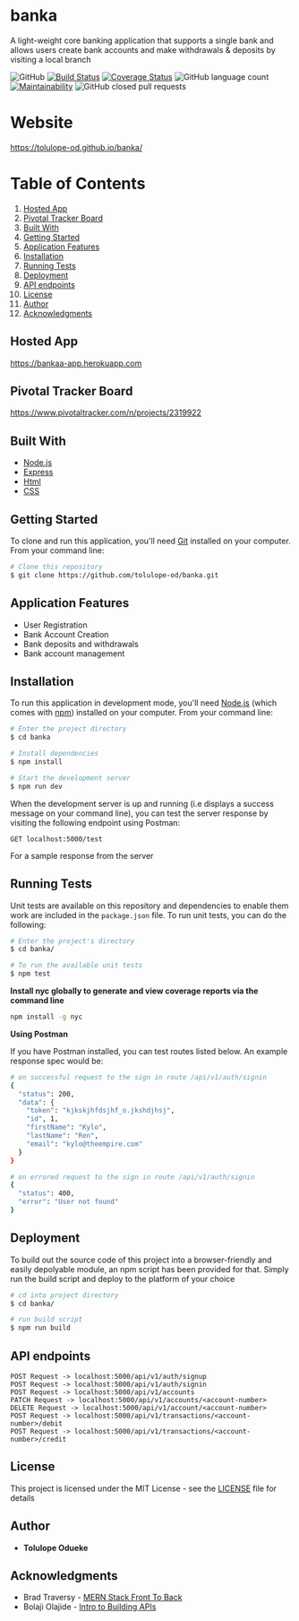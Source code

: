 # banka

A light-weight core banking application that supports a single bank and allows users create bank accounts and make withdrawals &amp; deposits by visiting a local branch

![GitHub](https://img.shields.io/github/license/tolulope-od/banka.svg?style=plastic)
[![Build Status](https://travis-ci.org/tolulope-od/banka.svg?branch=develop)](https://travis-ci.org/tolulope-od/banka)
[![Coverage Status](https://coveralls.io/repos/github/tolulope-od/banka/badge.svg?branch=develop)](https://coveralls.io/github/tolulope-od/banka?branch=develop)
![GitHub language count](https://img.shields.io/github/languages/count/tolulope-od/banka.svg)
[![Maintainability](https://api.codeclimate.com/v1/badges/fc4ec657a924070a7404/maintainability)](https://codeclimate.com/github/tolulope-od/banka/maintainability)
![GitHub closed pull requests](https://img.shields.io/github/issues-pr-closed/tolulope-od/banka.svg)

# Website

https://tolulope-od.github.io/banka/

# Table of Contents

1. <a href="#hosted-app">Hosted App</a>
2. <a href="#pivotal-tracker-board">Pivotal Tracker Board</a>
3. <a href="#built-with">Built With</a>
4. <a href="#getting-started">Getting Started</a>
5. <a href="#application-features">Application Features</a>
6. <a href="#installation">Installation</a>
7. <a href="#running-tests">Running Tests</a>
8. <a href="#deployment">Deployment</a>
9. <a href="#api-endpoints">API endpoints</a>
10. <a href="#license">License</a>
11. <a href="#author">Author</a>
12. <a href="#acknowledgments">Acknowledgments</a>

## Hosted App

https://bankaa-app.herokuapp.com

## Pivotal Tracker Board

https://www.pivotaltracker.com/n/projects/2319922

## Built With

- [Node.js](https://nodejs.org/)
- [Express](https://expressjs.com/)
- [Html]()
- [CSS]()

## Getting Started

To clone and run this application, you'll need [Git](https://git-scm.com) installed on your computer. From your command line:

```bash
# Clone this repository
$ git clone https://github.com/tolulope-od/banka.git
```

## Application Features

- User Registration
- Bank Account Creation
- Bank deposits and withdrawals
- Bank account management

## Installation

To run this application in development mode, you'll need [Node.js](https://nodejs.org/en/download/) (which comes with [npm](http://npmjs.com)) installed on your computer. From your command line:

```bash
# Enter the project directory
$ cd banka

# Install dependencies
$ npm install

# Start the development server
$ npm run dev

```

When the development server is up and running (i.e displays a success message on your command line), you can test the server response by visiting the following endpoint using Postman:

`GET localhost:5000/test` 

For a sample response from the server

## Running Tests

Unit tests are available on this repository and dependencies to enable them work are included in the `package.json` file. To run unit tests, you can do the following: 

```bash
# Enter the project's directory
$ cd banka/

# To run the available unit tests
$ npm test
```

**Install nyc globally to generate and view coverage reports via the command line**

```bash
npm install -g nyc
```

**Using Postman**

If you have Postman installed, you can test routes listed below. An example response spec would be:

```bash
# on successful request to the sign in route /api/v1/auth/signin
{
  "status": 200,
  "data": {
    "token": "kjkskjhfdsjhf_o.jkshdjhsj",
    "id", 1,
    "firstName": "Kylo",
    "lastName": "Ren",
    "email": "kylo@theempire.com"
  }
}
```

```bash
# on errored request to the sign in route /api/v1/auth/signin
{
  "status": 400,
  "error": "User not found"
}
```

## Deployment

To build out the source code of this project into a browser-friendly and easily depolyable module, an npm script has been provided for that. Simply run the build script and deploy to the platform of your choice

```bash
# cd into project directory
$ cd banka/

# run build script
$ npm run build
```

## API endpoints

```
POST Request -> localhost:5000/api/v1/auth/signup
POST Request -> localhost:5000/api/v1/auth/signin
POST Request -> localhost:5000/api/v1/accounts
PATCH Request -> localhost:5000/api/v1/accounts/<account-number>
DELETE Request -> localhost:5000/api/v1/account/<account-number>
POST Request -> localhost:5000/api/v1/transactions/<account-number>/debit
POST Request -> localhost:5000/api/v1/transactions/<account-number>/credit
```

## License

This project is licensed under the MIT License - see the [LICENSE](LICENSE) file for details

## Author

- **Tolulope Odueke**

## Acknowledgments
- Brad Traversy - [MERN Stack Front To Back](https://www.udemy.com/mern-stack-front-to-back/)
- Bolaji Olajide - [Intro to Building APIs](https://www.youtube.com/watch?v=WLIqvJzD9DE)